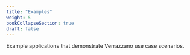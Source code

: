 ```yaml
---
title: "Examples"
weight: 5
bookCollapseSection: true
draft: false
---
```


Example applications that demonstrate Verrazzano use case scenarios.

